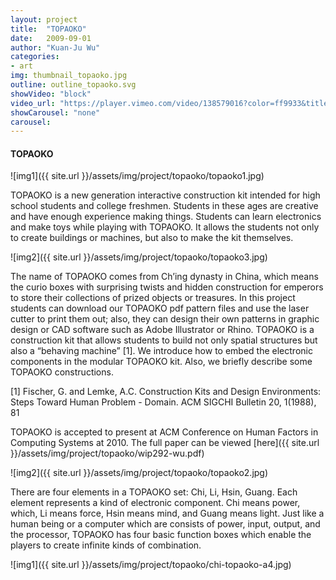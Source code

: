 ```yaml
---
layout: project
title:  "TOPAOKO"
date:   2009-09-01
author: "Kuan-Ju Wu"
categories:
- art
img: thumbnail_topaoko.jpg
outline: outline_topaoko.svg
showVideo: "block"
video_url: "https://player.vimeo.com/video/138579016?color=ff9933&title=0&byline=0&portrait=0"
showCarousel: "none"
carousel:
---
```

#### TOPAOKO ####

![img1]({{ site.url }}/assets/img/project/topaoko/topaoko1.jpg)

TOPAOKO is a new generation interactive construction kit intended for high school students and college freshmen. Students in these ages are creative and have enough experience making things. Students can learn electronics and make toys while playing with TOPAOKO. It allows the students not only to create buildings or machines, but also to make the kit themselves.

![img2]({{ site.url }}/assets/img/project/topaoko/topaoko3.jpg)

The name of TOPAOKO comes from Ch’ing dynasty in China, which means the curio boxes with surprising twists and hidden construction for emperors to store their collections of prized objects or treasures. In this project students can download our TOPAOKO pdf pattern files and use the laser cutter to print them out; also, they can design their own patterns in graphic design or CAD software such as Adobe Illustrator or Rhino. TOPAOKO is a construction kit that allows students to build not only spatial structures but also a “behaving machine” [1]. We introduce how to embed the electronic components in the modular TOPAOKO kit. Also, we briefly describe some TOPAOKO constructions.

[1] Fischer, G. and Lemke, A.C. Construction Kits and Design Environments: Steps Toward Human Problem - Domain. ACM SIGCHI Bulletin 20, 1(1988), 81

TOPAOKO is accepted to present at ACM Conference on Human Factors in Computing Systems at 2010.
The full paper can be viewed [here]({{ site.url }}/assets/img/project/topaoko/wip292-wu.pdf)

![img2]({{ site.url }}/assets/img/project/topaoko/topaoko2.jpg)

There are four elements in a TOPAOKO set: Chi, Li, Hsin, Guang. Each element represents a kind of electronic component. Chi means power, which, Li means force, Hsin means mind, and Guang means light. Just like a human being or a computer which are consists of power, input, output, and the processor, TOPAOKO has four basic function boxes which enable the players to create infinite kinds of combination.

![img1]({{ site.url }}/assets/img/project/topaoko/chi-topaoko-a4.jpg)
